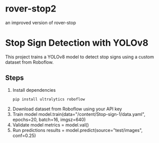 # rover-stop2
an improved version of rover-stop

# Stop Sign Detection with YOLOv8

This project trains a YOLOv8 model to detect stop signs using a custom dataset from Roboflow.

## Steps
1. Install dependencies
   ```bash
   pip install ultralytics roboflow

2.	Download dataset from Roboflow using your API key
3.	Train model
   model.train(data="/content/Stop-sign-1/data.yaml", epochs=20, batch=16, imgsz=640)
4.	Validate model
   metrics = model.val()
5.	Run predictions
   results = model.predict(source="test/images", conf=0.25)
